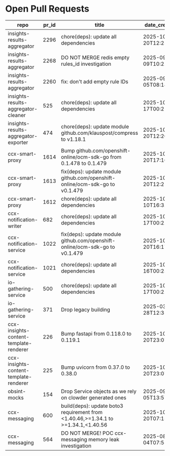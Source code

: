 # Open Pull Requests
repo | pr_id | title | date_created | url | author | ci_status
---|---|---|---|---|---|---
insights-results-aggregator | 2296 | chore(deps): update all dependencies | 2025-10-20T12:25:32Z | https://github.com/RedHatInsights/insights-results-aggregator/pull/2296 | app/red-hat-konflux | failed
insights-results-aggregator | 2268 | DO NOT MERGE redis empty rules_id investigation | 2025-09-09T10:22:37Z | https://github.com/RedHatInsights/insights-results-aggregator/pull/2268 | Jakub007d | failed
insights-results-aggregator | 2260 | fix: don't add empty rule IDs | 2025-09-05T08:18:51Z | https://github.com/RedHatInsights/insights-results-aggregator/pull/2260 | juandspy | ok
insights-results-aggregator-cleaner | 525 | chore(deps): update all dependencies | 2025-10-17T00:21:52Z | https://github.com/RedHatInsights/insights-results-aggregator-cleaner/pull/525 | app/red-hat-konflux | failed
insights-results-aggregator-exporter | 474 | chore(deps): update module github.com/klauspost/compress to v1.18.1 | 2025-10-20T12:20:13Z | https://github.com/RedHatInsights/insights-results-aggregator-exporter/pull/474 | app/red-hat-konflux | failed
ccx-smart-proxy | 1614 | Bump github.com/openshift-online/ocm-sdk-go from 0.1.478 to 0.1.479 | 2025-10-20T17:16:04Z | https://github.com/RedHatInsights/insights-results-smart-proxy/pull/1614 | app/dependabot | failed
ccx-smart-proxy | 1613 | fix(deps): update module github.com/openshift-online/ocm-sdk-go to v0.1.479 | 2025-10-20T12:21:33Z | https://github.com/RedHatInsights/insights-results-smart-proxy/pull/1613 | app/red-hat-konflux | failed
ccx-smart-proxy | 1612 | chore(deps): update all dependencies | 2025-10-10T16:32:23Z | https://github.com/RedHatInsights/insights-results-smart-proxy/pull/1612 | app/red-hat-konflux | failed
ccx-notification-writer | 682 | chore(deps): update all dependencies | 2025-10-17T00:22:15Z | https://github.com/RedHatInsights/ccx-notification-writer/pull/682 | app/red-hat-konflux | failed
ccx-notification-service | 1022 | fix(deps): update module github.com/openshift-online/ocm-sdk-go to v0.1.479 | 2025-10-20T16:17:54Z | https://github.com/RedHatInsights/ccx-notification-service/pull/1022 | app/red-hat-konflux | failed
ccx-notification-service | 1021 | chore(deps): update all dependencies | 2025-10-16T00:23:47Z | https://github.com/RedHatInsights/ccx-notification-service/pull/1021 | app/red-hat-konflux | failed
io-gathering-service | 500 | chore(deps): update all dependencies | 2025-10-17T00:22:06Z | https://github.com/RedHatInsights/insights-operator-gathering-conditions-service/pull/500 | app/red-hat-konflux | failed
io-gathering-service | 371 | Drop legacy building | 2025-03-28T12:35:04Z | https://github.com/RedHatInsights/insights-operator-gathering-conditions-service/pull/371 | ikerreyes | failed
ccx-insights-content-template-renderer | 226 | Bump fastapi from 0.118.0 to 0.119.1 | 2025-10-20T23:07:31Z | https://github.com/RedHatInsights/insights-content-template-renderer/pull/226 | app/dependabot | failed
ccx-insights-content-template-renderer | 225 | Bump uvicorn from 0.37.0 to 0.38.0 | 2025-10-20T23:07:26Z | https://github.com/RedHatInsights/insights-content-template-renderer/pull/225 | app/dependabot | failed
obsint-mocks | 154 | Drop Service objects as we rely on clowder generated ones | 2025-09-05T13:57:45Z | https://github.com/RedHatInsights/obsint-mocks/pull/154 | ikerreyes | ok
ccx-messaging | 600 | build(deps): update boto3 requirement from <1.40.46,>=1.34.1 to >=1.34.1,<1.40.56 | 2025-10-20T07:15:19Z | https://github.com/RedHatInsights/insights-ccx-messaging/pull/600 | app/dependabot | failed
ccx-messaging | 564 | DO NOT MERGE! POC ccx-messaging memory leak investigation | 2025-08-04T07:55:03Z | https://github.com/RedHatInsights/insights-ccx-messaging/pull/564 | Jakub007d | failed


